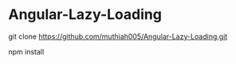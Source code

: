 # Angular-Lazy-Loading

git clone https://github.com/muthiah005/Angular-Lazy-Loading.git

npm install 
